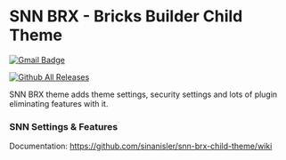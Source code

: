 # SNN BRX - Bricks Builder Child Theme



[![Gmail Badge](https://img.shields.io/badge/-Download_Latest_Release-29903b?style=flat&logo=Download&logoColor=white)](https://sinanisler.com/snn-brx-download)

[![Github All Releases](https://img.shields.io/github/downloads/sinanisler/snn-brx-child-theme/total.svg)]()


SNN BRX theme adds theme settings, security settings and lots of plugin eliminating features with it. 


### SNN Settings & Features

Documentation: https://github.com/sinanisler/snn-brx-child-theme/wiki
